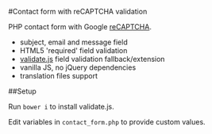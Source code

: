 #Contact form with reCAPTCHA validation

PHP contact form with Google [reCAPTCHA](https://www.google.com/recaptcha).

* subject, email and message field
* HTML5 'required' field validation
* [validate.js](http://rickharrison.github.io/validate.js/) field validation fallback/extension
* vanilla JS, no jQuery dependencies
* translation files support

##Setup

Run `bower i` to install validate.js.

Edit variables in `contact_form.php` to provide custom values.
